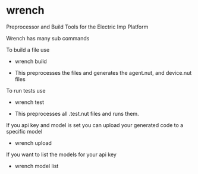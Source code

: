 # wrench
Preprocessor and Build Tools for the Electric Imp Platform

Wrench has many sub commands

To build a file use
- wrench build

- This preprocesses the files and generates the agent.nut, and device.nut files

To run tests use
- wrench test

- This preprocesses all .test.nut files and runs them.


If you api key and model is set you can upload your generated code to a specific
model
- wrench upload

If you want to list the models for your api key
- wrench model list